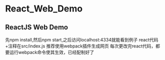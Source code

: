 # React_Web_Demo
## ReactJS Web Demo

先npm install,然后npm start,之后访问localhost:4334就能看到例子
react代码+注释在src/index.js
推荐使用webpack插件生成网页
每次更改完react代码，都要运行webpack命令使其生效，已经配制好了
